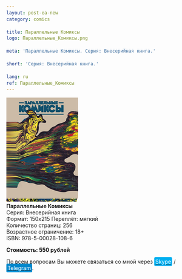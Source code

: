 ```yaml
---
layout: post-ea-new
category: comics

title: Параллельные Комиксы
logo: Параллельные_Комиксы.png

meta: 'Параллельные Комиксы. Серия: Внесерийная книга.'

short: 'Серия: Внесерийная книга.'

lang: ru
ref: Параллельные_Комиксы
---
```


<a data-fancybox="gallery" href="/img/comics/Параллельные_Комиксы.png"><img src="/img/comics/Параллельные_Комиксы.png" alt=""></a>  
**Параллельные Комиксы**  
Серия: Внесерийная книга  
Формат: 150х215
Переплёт: мягкий  
Количество страниц: 256  
Возрастное ограничение: 18+  
ISBN: 978-5-00028-108-6

**Стоимость: 550 рублей**

По всем вопросам Вы можете связаться со мной через <a href="skype:chutkoy89?call" target="_blank"><span style="background-color:#00aff0; color:white; padding:3px; border-radius: 3px">Skype</span></a> / <a href="https://t.me/chutkoy" target="_blank"><span style="background-color:#0088cc; color:white; padding:3px; border-radius: 3px">Telegram</span></a>.
